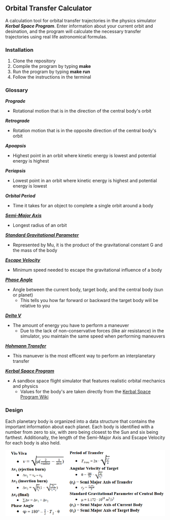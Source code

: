 ## Orbital Transfer Calculator

A calculation tool for orbital transfer trajectories in the physics simulator ***Kerbal Space Program***.
Enter information about your current orbit and desination, and the program will calculate the necessary
transfer trajectories using real life astronomical formulas.

<p align="right"></p>

### Installation

1. Clone the repository
2. Compile the program by typing **make**
3. Run the program by typing **make run**
4. Follow the instructions in the terminal

<p align="right"></p>

### Glossary

***Prograde***
- Rotational motion that is in the direction of the central body's orbit

***Retrograde***
- Rotation motion that is in the opposite direction of the central body's orbit

***Apoapsis***
- Highest point in an orbit where kinetic energy is lowest and potential energy is highest

***Periapsis***
- Lowest point in an orbit where kinetic energy is highest and potential energy is lowest

***Orbital Period***
- Time it takes for an object to complete a single orbit around a body

***[Semi-Major Axis](https://en.wikipedia.org/wiki/Semi-major_and_semi-minor_axes)***
- Longest radius of an orbit

***[Standard Gravitational Parameter](https://en.wikipedia.org/wiki/Standard_gravitational_parameter)***
- Represented by Mu, it is the product of the gravitational constant G and the mass of the body

***[Escape Velocity](https://en.wikipedia.org/wiki/Escape_velocity)***
- Minimum speed needed to escape the gravitational influence of a body

***[Phase Angle](https://en.wikipedia.org/wiki/Phase_angle_(astronomy))***
- Angle between the current body, target body, and the central body (sun or planet)
	- This tells you how far forward or backward the target body will be relative to you

***[Delta V](https://en.wikipedia.org/wiki/Delta-v)***
- The amount of energy you have to perform a maneuver
	- Due to the lack of non-conservative forces (like air resistance) in the simulator, you maintain the same speed when performing maneuvers

***[Hohmann Transfer](https://en.wikipedia.org/wiki/Hohmann_transfer_orbit)***
- This manuever is the most efficent way to perform an interplanetary transfer

***[Kerbal Space Program](https://en.wikipedia.org/wiki/Kerbal_Space_Program)***
* A sandbox space flight simulator that features realistic orbital mechanics and physics
	* Values for the body's are taken directly from the [Kerbal Space Program Wiki](https://wiki.kerbalspaceprogram.com/wiki/Main_Page)

<p align="right"></p>

### Design

Each planetary body is organized into a data structure that contains the important information about each planet. Each body
is identified with a number from zero to six, with zero being closest to the Sun and six being farthest. Additionally, the
length of the Semi-Major Axis and Escape Velocity for each body is also held.

![Equations](https://raw.githubusercontent.com/AlexWaclawik/Orbital-Transfer-Calculator/main/base/equations.png)

<p align="right"></p>
